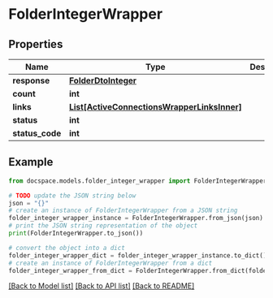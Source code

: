 # FolderIntegerWrapper


## Properties

Name | Type | Description | Notes
------------ | ------------- | ------------- | -------------
**response** | [**FolderDtoInteger**](FolderDtoInteger.md) |  | [optional] 
**count** | **int** |  | [optional] 
**links** | [**List[ActiveConnectionsWrapperLinksInner]**](ActiveConnectionsWrapperLinksInner.md) |  | [optional] 
**status** | **int** |  | [optional] 
**status_code** | **int** |  | [optional] 

## Example

```python
from docspace.models.folder_integer_wrapper import FolderIntegerWrapper

# TODO update the JSON string below
json = "{}"
# create an instance of FolderIntegerWrapper from a JSON string
folder_integer_wrapper_instance = FolderIntegerWrapper.from_json(json)
# print the JSON string representation of the object
print(FolderIntegerWrapper.to_json())

# convert the object into a dict
folder_integer_wrapper_dict = folder_integer_wrapper_instance.to_dict()
# create an instance of FolderIntegerWrapper from a dict
folder_integer_wrapper_from_dict = FolderIntegerWrapper.from_dict(folder_integer_wrapper_dict)
```
[[Back to Model list]](../README.md#documentation-for-models) [[Back to API list]](../README.md#documentation-for-api-endpoints) [[Back to README]](../README.md)


